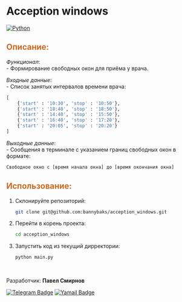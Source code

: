 #  Acception windows

[![Python](https://img.shields.io/badge/Python-3.11-blue.svg)](https://www.python.org/)

##  <span style="color:#D2691E">Описание:</span>
*Функционал*:<br>
	- Формирование свободных окон для приёма у врача.<br>		 	

*Входные данные*:<br>
	- Список занятых интервалов времени врача:<br>

```python
[
    {'start' : '10:30', 'stop' : '10:50'},
    {'start' : '18:40', 'stop' : '18:50'},
    {'start' : '14:40', 'stop' : '15:50'},
    {'start' : '16:40', 'stop' : '17:20'},
    {'start' : '20:05', 'stop' : '20:20'}
]
```

*Выходные данные*:<br>
	- Сообщения в терминале с указанием границ свободных окон в формате:<br>
```bash
Свободное окно с [время начала окна] до [время окончания окна]
```

## <span style="color:#D2691E">Использование:</span>
1. Склонируйте репозиторий:

    ```bash
    git clone git@github.com:bannybaks/acception_windows.git
    ```

2. Перейти в корень проекта:
    
    ```bash
    cd acception_windows
    ```

3. Запустить код из текущий дирректории:

    ```bash
    python main.py
    ```
<br/>

Разработчик: **Павел Смирнов**

[![Telegram Badge](https://img.shields.io/badge/-B1kas-blue?style=social&logo=telegram&link=https://t.me/B1kas)](https://t.me/B1kas) [![Yamail Badge](https://img.shields.io/badge/baksbannysmirnov@yandex.ru-FFCC00?style=flat&logo=ycombinator&logoColor=red&link=mailto:baksbannysmirnov@yandex.ru)](mailto:baksbannysmirnov@yandex.ru)
